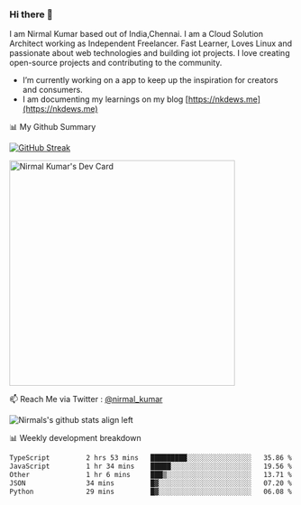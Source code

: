 ### Hi there 👋

 I am Nirmal Kumar based out of India,Chennai. I am a Cloud Solution Architect working as Independent Freelancer. Fast Learner, Loves Linux and passionate about web technologies and building iot projects. I love creating open-source projects and contributing to the community.

- I’m currently working on a app to keep up the inspiration for creators and consumers.
- I am documenting my learnings on my blog [https://nkdews.me](https://nkdews.me)


📊 My Github Summary

[![GitHub Streak](https://github-readme-streak-stats.herokuapp.com?user=nk-gears&theme=dark&hide_border=true&date_format=M%20j%5B%2C%20Y%5D)](https://git.io/streak-stats)

<a href="https://app.daily.dev/nirmal_kumar"><img src="https://api.daily.dev/devcards/a16cfcf02d384b16b41de71ce4d1d811.png?r=8ve" width="400" alt="Nirmal Kumar's Dev Card"/></a>

📫 Reach Me via  Twitter : [@nirmal_kumar](https://twitter.com/nirmal_kumar)

![Nirmals's github stats align left](https://github-readme-stats.vercel.app/api?username=nk-gears&show_icons=true)


📊 Weekly development breakdown

<!--START_SECTION:waka-->

```txt
TypeScript         2 hrs 53 mins   █████████░░░░░░░░░░░░░░░░   35.86 %
JavaScript         1 hr 34 mins    █████░░░░░░░░░░░░░░░░░░░░   19.56 %
Other              1 hr 6 mins     ███▒░░░░░░░░░░░░░░░░░░░░░   13.71 %
JSON               34 mins         █▓░░░░░░░░░░░░░░░░░░░░░░░   07.20 %
Python             29 mins         █▓░░░░░░░░░░░░░░░░░░░░░░░   06.08 %
```

<!--END_SECTION:waka-->


